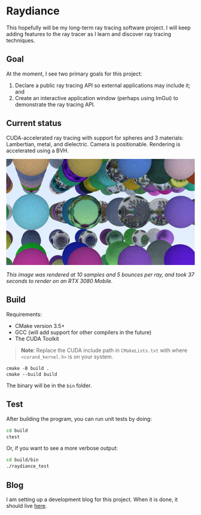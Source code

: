 # Raydiance

[blog]: https://cszach.github.io/Raydiance/

This hopefully will be my long-term ray tracing software project. I will keep
adding features to the ray tracer as I learn and discover ray tracing
techniques.

## Goal

At the moment, I see two primary goals for this project:

1. Declare a public ray tracing API so external applications may include it; and
2. Create an interactive application window (perhaps using ImGui) to demonstrate
   the ray tracing API.

## Current status

CUDA-accelerated ray tracing with support for spheres and 3 materials:
Lambertian, metal, and dielectric. Camera is positionable. Rendering is
accelerated using a BVH.

[![Current output image.](image.png)](image.ppm)

_This image was rendered at 10 samples and 5 bounces per ray, and took 37
seconds to render on an RTX 3080 Mobile._

## Build

Requirements:

- CMake version 3.5+
- GCC (will add support for other compilers in the future)
- The CUDA Toolkit

> **Note**: Replace the CUDA include path in `CMakeLists.txt` with where
> `<curand_kernel.h>` is on your system.

```
cmake -B build .
cmake --build build
```

The binary will be in the `bin` folder.

## Test

After building the program, you can run unit tests by doing:

```bash
cd build
ctest
```

Or, if you want to see a more verbose output:

```bash
cd build/bin
./raydiance_test
```

## Blog

I am setting up a development blog for this project. When it is done, it should
live [here][blog].
